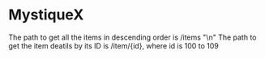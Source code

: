 # MystiqueX
The path  to get all the items in descending order is /items "\n"
The path to get the item deatils by its ID is /item/{id},
where id is 100 to 109

